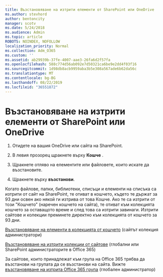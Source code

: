 ```yaml
---
title: Възстановяване на изтрити елементи от SharePoint или OneDrive
ms.author: stevhord
author: bentoncity
manager: scotv
ms.date: 5/24/2018
ms.audience: Admin
ms.topic: article
ROBOTS: NOINDEX, NOFOLLOW
localization_priority: Normal
ms.collection: Adm_O365
ms.custom: ''
ms.assetid: ab29939b-37fe-4007-aae3-26fa6d2f57fa
ms.openlocfilehash: 588c774d56ab092e7d50321ca6be9e2dd4f03f16
ms.sourcegitcommit: 1d98db8acb9959aba3b5e308a567ade6b62da56c
ms.translationtype: MT
ms.contentlocale: bg-BG
ms.lasthandoff: 08/22/2019
ms.locfileid: "36551872"
---
```

# <a name="restore-deleted-items-from-sharepoint-or-onedrive"></a>Възстановяване на изтрити елементи от SharePoint или OneDrive

1. Отидете на вашия OneDrive или сайта на SharePoint.
    
2. В левия прозорец щракнете върху **Кошче** . 
    
3. Щракнете отляво на елементите или файловете, които искате да възстановите.
    
4. Щракнете върху **възстанови**. 
    
Когато файлове, папки, библиотеки, списъци и елементи на списъка са изтрити от сайт на SharePoint, те отиват в кошчето, където те държат за 93 дни освен ако някой ги изтрива от това Кошче. Ако те са изтрити от този "Кошчето" (наречен кошчето на сайта), те отиват към колекцията кошчето за оставащото време и след това са изтрити завинаги. Изтрити сайтове и колекции преминете директно към колекцията от кошчето за 93 дни.
  
[Възстановяване на елементи в колекцията от кошчето](https://go.microsoft.com/fwlink/?linkid=867800) (сайтът колекция администратори) 
  
[Възстановяване на изтрити колекции от сайтове](https://go.microsoft.com/fwlink/?linkid=867660) (глобални или SharePoint администраторите в Office 365) 
  
За сайтове, които принадлежат към група на Office 365 трябва да възстанови на групата да се възстанови на сайта. Вижте [възстановяване на изтрита Office 365 група](https://go.microsoft.com/fwlink/?linkid=867802) (глобален администратор) 
  

